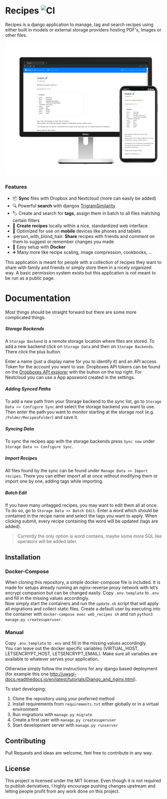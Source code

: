 # Recipes ![CI](https://github.com/vabene1111/recipes/workflows/Continous%20Integration/badge.svg?branch=master)
Recipes is a django application to manage, tag and search recipes using either built in models or external storage providers hosting PDF's, Images or other files.

![Preview](preview.png)

### Features

- :package: **Sync** files with Dropbox and Nextcloud (more can easily be added)
- :mag: Powerful **search** with djangos [TrigramSimilarity](https://docs.djangoproject.com/en/3.0/ref/contrib/postgres/search/#trigram-similarity)
- :label: Create and search for **tags**, assign them in batch to all files matching certain filters
- :page_facing_up: **Create recipes** locally within a nice, standardized web interface 
- :iphone: Optimized for use on **mobile** devices like phones and tablets
- :person_with_blond_hair: **Share** recipes with friends and comment on them to suggest or remember changes you made
- :whale: Easy setup with **Docker**
- :heavy_plus_sign: Many more like recipe scaling, image compression, cookbooks, ...

This application is meant for people with a collection of recipes they want to share with family and friends or simply store them in a nicely organized way. A basic permission system exists but this application is not meant to be run as a public page.

# Documentation

Most things should be straight forward but there are some more complicated things.
##### Storage Backends
A `Storage Backend` is a remote storage location where files are stored. To add a new backend click on `Storage Data` and then on `Storage Backends`. There click the plus button.

Enter a name (just a display name for you to identify it) and an API access Token for the account you want to use.
Dropboxes API tokens can be found on the [Dropboxes API explorer](https://dropbox.github.io/dropbox-api-v2-explorer/#auth_token/from_oauth1)
with the button on the top right. For Nextcloud you can use a App apssword created in the settings.

##### Adding Synced Paths
To add a new path from your Storage backend to the sync list, go to `Storage Data >> Configure Sync` and select the storage backend you want to use.
Then enter the path you want to monitor starting at the storage root (e.g. `/Folder/RecipesFolder`) and save it.

##### Syncing Data
To sync the recipes app with the storage backends press `Sync now` under `Storage Data >> Configure Sync`.
##### Import Recipes
All files found by the sync can be found under `Manage Data >> Import recipes`. There you can either import all at once without modifying them or import one by one, adding tags while importing.
##### Batch Edit
If you have many untagged recipes, you may want to edit them all at once. To do so, go to
`Storage Data >> Batch Edit`. Enter a word which should be contained in the recipe name and select the tags you want to apply.
When clicking submit, every recipe containing the word will be updated (tags are added).

> Currently the only option is word contains, maybe some more SQL like operators will be added later.

## Installation

### Docker-Compose
When cloning this repository, a simple docker-compose file is included. It is made for setups already running an nginx-reverse proxy network with let’s encrypt companion but can be changed easily. Copy `.env.template` to `.env` and fill in the missing values accordingly.  
Now simply start the containers and run the `update.sh` script that will apply all migrations and collect static files.
Create a default user by executing into the container with `docker-compose exec web_recipes sh` and run `python3 manage.py createsuperuser`.

### Manual
Copy `.env.template` to `.env` and fill in the missing values accordingly.  
You can leave out the docker specific variables (VIRTUAL_HOST, LETSENCRYPT_HOST, LETSENCRYPT_EMAIL). 
Make sure all variables are available to whatever serves your application.

Otherwise simply follow the instructions for any django based deployment
(for example this one http://uwsgi-docs.readthedocs.io/en/latest/tutorials/Django_and_nginx.html).

To start developing:
1. Clone the repository using your preferred method
2. Install requirements from `requirements.txt` either globally or in a virtual environment
3. Run migrations with `manage.py migrate`
4. Create a first user with `manage.py createsuperuser`
5. Start development server with `manage.py runserver`

## Contributing

Pull Requests and ideas are welcome, feel free to contribute in any way.

## License
This project is licensed under the MIT license. Even though it is not required to publish derivatives, I highly encourage pushing changes upstream and letting people profit from any work done on this project.
